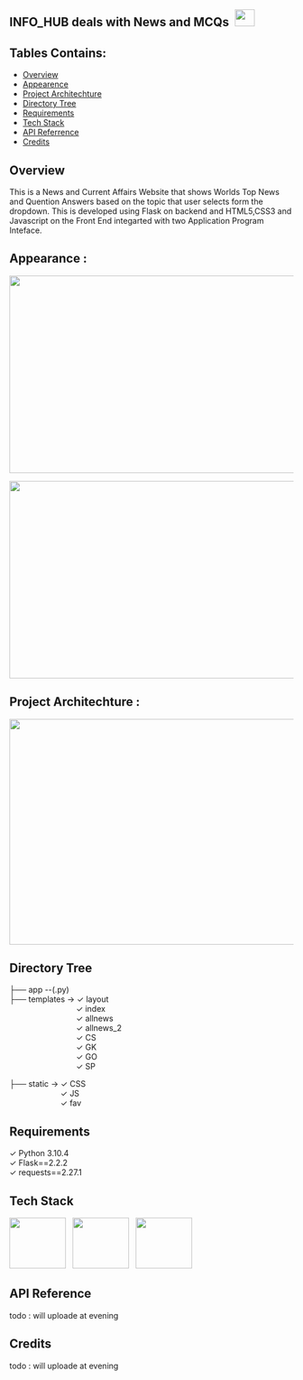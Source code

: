 
## INFO_HUB deals with News and MCQs &nbsp;<img src="https://user-images.githubusercontent.com/125151906/220065960-b3a4fb32-bba8-4882-bb54-ecc3f2c19a7b.png" width="35" height="30">



## Tables Contains:
- [Overview](https://awesomeopensource.com/project/elangosundar/awesome-README-templates)
- [Appearence](https://awesomeopensource.com/project/elangosundar/awesome-README-templates)
- [Project Architechture](https://awesomeopensource.com/project/elangosundar/awesome-README-templates)
- [Directory Tree](https://awesomeopensource.com/project/elangosundar/awesome-README-templates)
- [Requirements](https://awesomeopensource.com/project/elangosundar/awesome-README-templates)
- [Tech Stack](https://awesomeopensource.com/project/elangosundar/awesome-README-templates)
- [API Referrence](https://awesomeopensource.com/project/elangosundar/awesome-README-templates)
- [Credits](https://awesomeopensource.com/project/elangosundar/awesome-README-templates)

## Overview
This is a News and Current Affairs Website that shows Worlds Top News and Quention Answers based on the topic that user selects form the dropdown. This is developed using Flask on backend and HTML5,CSS3 and Javascript on the Front End integarted with two Application Program Inteface.

## Appearance : 
<p align="left"><img src="https://user-images.githubusercontent.com/125151906/220062212-dd0509d7-bb78-475b-ba30-00eac29ba80b.png" width="620" height="350"><p align=right>
<img src="https://user-images.githubusercontent.com/125151906/220062420-4566e703-b9d5-4311-97fb-5c056f5ff250.png" width="620" height="350"></p></p>

## Project Architechture :
<p align="left"><img src="https://user-images.githubusercontent.com/125151906/220064416-01668612-e6d7-4ca6-8926-0c69db8f3e66.jpeg" width="630" height="400" ></p>

## Directory Tree
├── app --(.py)<br>
├── templates -> ✓ layout<br>
                  &nbsp; &nbsp; &nbsp; &nbsp; &nbsp; &nbsp; &nbsp; &nbsp; &nbsp; &nbsp;&nbsp;&nbsp; &nbsp; &nbsp; &nbsp;&nbsp;&nbsp;  ✓ index <br>
                  &nbsp; &nbsp; &nbsp; &nbsp; &nbsp; &nbsp; &nbsp; &nbsp; &nbsp; &nbsp;&nbsp;&nbsp; &nbsp; &nbsp; &nbsp;&nbsp;&nbsp;  ✓ allnews <br>
                  &nbsp; &nbsp; &nbsp; &nbsp; &nbsp; &nbsp; &nbsp; &nbsp; &nbsp; &nbsp;&nbsp;&nbsp; &nbsp; &nbsp; &nbsp;&nbsp;&nbsp;  ✓ allnews_2 <br>
                  &nbsp; &nbsp; &nbsp; &nbsp; &nbsp; &nbsp; &nbsp; &nbsp; &nbsp; &nbsp;&nbsp;&nbsp; &nbsp; &nbsp; &nbsp;&nbsp;&nbsp;  ✓ CS <br>
                  &nbsp; &nbsp; &nbsp; &nbsp; &nbsp; &nbsp; &nbsp; &nbsp; &nbsp; &nbsp;&nbsp;&nbsp; &nbsp; &nbsp; &nbsp;&nbsp;&nbsp;  ✓ GK <br>
                  &nbsp; &nbsp; &nbsp; &nbsp; &nbsp; &nbsp; &nbsp; &nbsp; &nbsp; &nbsp;&nbsp;&nbsp; &nbsp; &nbsp; &nbsp;&nbsp;&nbsp;  ✓ GO <br>
                  &nbsp; &nbsp; &nbsp; &nbsp; &nbsp; &nbsp; &nbsp; &nbsp; &nbsp; &nbsp;&nbsp;&nbsp; &nbsp; &nbsp; &nbsp;&nbsp;&nbsp;  ✓ SP <br>
                
├── static  -> ✓ CSS <br>
                 &nbsp; &nbsp; &nbsp; &nbsp; &nbsp; &nbsp; &nbsp; &nbsp; &nbsp; &nbsp; &nbsp;&nbsp; ✓ JS <br>
                 &nbsp; &nbsp; &nbsp; &nbsp; &nbsp; &nbsp; &nbsp; &nbsp; &nbsp; &nbsp; &nbsp;&nbsp; ✓ fav <br>


## Requirements
✓ Python 3.10.4 <br>
✓ Flask==2.2.2 <br>
✓ requests==2.27.1

## Tech Stack 
<p><img src="https://user-images.githubusercontent.com/125151906/220073302-61e5bb1b-d55e-453f-9c1e-3cd0bd64e4f2.png" width="100" height="90">&nbsp;&nbsp;
<img src="https://user-images.githubusercontent.com/125151906/220073757-cd7e8803-b747-4c95-b610-65517748763b.png" width="100" height="90">&nbsp;&nbsp;
<img src="https://user-images.githubusercontent.com/125151906/220073830-139d882a-2a16-464d-b7ca-9dc6847d7182.png" width="100" height="90">&nbsp;&nbsp;</p>


## API Reference
todo : will uploade at evening

## Credits
todo : will uploade at evening
